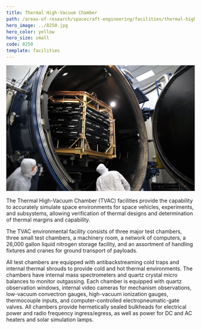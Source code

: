```yaml
---
title: Thermal High-Vacuum Chamber
path: /areas-of-research/spacecraft-engineering/facilities/thermal-high-vacuum-chamber
hero_image: ../8250.jpg
hero_color: yellow
hero_size: small
code: 8250
template: facilities
---
```

![The Thermal High-Vacuum Chamber facility](thermal_vacuum_chamber.jpg)

The Thermal High-Vacuum Chamber (TVAC) facilities provide the capability to accurately simulate space environments for space vehicles, experiments, and subsystems, allowing verification of thermal designs and determination of thermal margins and capability.

The TVAC environmental facility consists of three major test chambers, three small test chambers, a machinery room, a network of computers, a 26,000 gallon liquid nitrogen storage facility, and an assortment of handling fixtures and cranes for ground transport of payloads.

All test chambers are equipped with antibackstreaming cold traps and internal thermal shrouds to provide cold and hot thermal environments. The chambers have internal mass spectrometers and quartz crystal micro balances to monitor outgassing. Each chamber is equipped with quartz observation windows, internal video cameras for mechanism observations, low-vacuum convectron gauges, high-vacuum ionization gauges, thermocouple inputs, and computer-controlled electropneumatic-gate valves. All chambers provide hermetically sealed bulkheads for electrical power and radio frequency ingress/egress, as well as power for DC and AC heaters and solar simulation lamps.